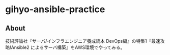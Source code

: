 # gihyo-ansible-practice
## About
技術評論社『サーバ/インフラエンジニア養成読本 DevOps編』の特集1『最速攻略!Ansible2 によるサーバ構築』をAWS環境でやってみる。

